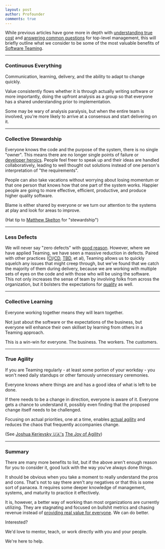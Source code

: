```yaml
---
layout: post
author: Profounder
comments: true
---
```


While previous articles have gone more in depth with <a href="https://www.profoundcollective.com/2024/01/09/on-mob-programming-part-two.html" class="link" target="_blank">understanding true cost</a> and <A href="https://www.profoundcollective.com/2024/01/04/on-mob-programming-part-one.html" class="link" target="_blank">answering common questions</a> for top-level management, this will briefly outline what we consider to be some of the most valuable benefits of <a href="https://softwareteaming.com/" class="link" target="_blank">Software Teaming</a>.

<hr class="border-b-2 border-gray-400 mb-6"/>

### Continuous Everything
Communication, learning, delivery, and the ability to adapt to change quickly.

Value consistently flows whether it is through actually writing software or more importantly, doing the upfront analysis as a group so that everyone has a shared understanding prior to implementation. 

Some may be wary of analysis paralysis, but when the entire team is involved, you're more likely to arrive at a consensus and start delivering on it.

<hr class="border-b-2 border-gray-400 mb-6"/>

### Collective Stewardship
Everyone knows the code and the purpose of the system, there is no single "owner". This means there are no longer single points of failure or <a href="https://stevemcconnell.com/articles/classic-mistakes/" class="link" target="_blank">developer heroics</a>. People feel freer to speak up and their ideas are handled collaboratively, leading to well thought out solutions instead of one person's interpretation of "the requirements". 

People can also take vacations without worrying about losing momentum or that one person that knows how that one part of the system works. Happier people are going to more effective, efficient, productive, and produce higher quality software.

Blame is either shared by everyone or we turn our attention to the systems at play and look for areas to improve.

(Hat tip to <a href="https://www.linkedin.com/in/matthewskelton/?lipi=urn%3Ali%3Apage%3Ad_flagship3_pulse_read%3BBwNDL4dLTQWPVkkd6ZB8KQ%3D%3D" class="link" target="_blank"> Matthew Skelton</a> for "stewardship")

<hr class="border-b-2 border-gray-400 mb-6"/>

### Less Defects
We will never say "zero defects" with <a href="https://curiouscat.com/management/deming/zerodefects" class="link" target="_blank">good reason</a>. However, where we have applied Teaming, we have seen a massive reduction in defects. Paired with other practices (<a href="https://dora.dev/devops-capabilities/technical/continuous-integration/" class="link" target="_blank">CI</a>/<a href="https://dora.dev/devops-capabilities/technical/continuous-delivery/" class="link" target="_blank">CD</a>, <a href="https://trunkbaseddevelopment.com/" class="link" target="_blank">TBD</a>, et al), Teaming allows us to quickly squelch any issues that might creep through, but we've found that we catch the majority of them during delivery, because we are working with multiple sets of eyes on the code and with those who will be using the software. This not only increases the sense of team by involving folks from across the organization, but it bolsters the expectations for <a href="https://deming.org/inspection-is-too-late-the-quality-good-or-bad-is-already-in-the-product/#:~:text=is%20too%20late.-,The%20quality%2C%20good%20or%20bad%2C%20is%20already%20in%20the%20product,inspect%20quality%20into%20a%20product.%E2%80%9D" class="link" target="_blank">quality</a> as well.

<hr class="border-b-2 border-gray-400 mb-6"/>

### Collective Learning
Everyone working together means they will learn together. 

Not just about the software or the expectations of the business, but everyone will enhance their own skillset by learning from others in a Teaming approach. 

This is a win-win for everyone. The business. The workers. The customers. 

<hr class="border-b-2 border-gray-400 mb-6"/>

### True Agility
If you are Teaming regularly - at least some portion of your workday - you won't need daily standups or other famously unnecessary ceremonies. 

Everyone knows where things are and has a good idea of what is left to be done. 

If there needs to be a change in direction, everyone is aware of it. Everyone gets a chance to understand it, possibly even finding that the proposed change itself needs to be challenged. 

Focusing on actual priorities, one at a time, enables <a href="https://joyofagility.com/" class="link" target="_blank">actual agility</a> and reduces the chaos that frequently accompanies change.

(See <a href="https://www.linkedin.com/in/joshuakerievsky/?lipi=urn%3Ali%3Apage%3Ad_flagship3_pulse_read%3BBwNDL4dLTQWPVkkd6ZB8KQ%3D%3D" class="link" target="_blank">Joshua Kerievsky 🇺🇦's</a> <a href="https://joyofagility.com/" class="link" target="_blank">The Joy of Agility</a>)

<hr class="border-b-2 border-gray-400 mb-6"/>

### Summary
There are many more benefits to list, but if the above aren't enough reason for you to consider it, good luck with the way you've always done things.

It should be obvious when you take a moment to really understand the pros and cons. That's not to say there aren't any negatives or that this is some sort of panacea. It requires some deeper knowledge of management, systems, and maturity to practice it effectively. 

It is, however, a better way of working than most organizations are currently utilizing. They are stagnating and focused on bullshit metrics and chasing revenue instead of <a href="https://deming.org/deming-chain-reaction/" class="link" target="_blank">providing real value for everyone</a>. We can do better.

Interested? 

We'd love to mentor, teach, or work directly with you and your people.

We're here to help.